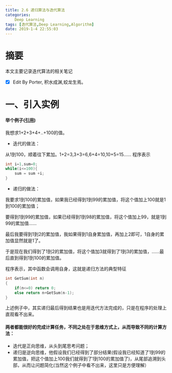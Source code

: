 ```yaml
---
title: 2.6 递归算法与迭代算法
categories:      
    Deep Learning    
tags: [迭代算法,Deep Learning,Algorithm]
date: 2019-1-4 22:55:03
---
```


# 摘要

本文主要记录迭代算法的相关笔记

- [x] Edit By Porter, 积水成渊,蛟龙生焉。

<!-- more -->

# 一、引入实例

#### 举个例子([引用](https://www.cnblogs.com/xiaozhumaopao/p/4121372.html]))

我想求1+2+3+4+..+100的值。

- 迭代的做法：

从1到100，顺着往下累加。1+2=3,3+3=6,6+4=10,10+5=15……
程序表示

```C
int i=1,sum=0;
while(i<=100){
    sum = sum +i; 
}
```

- 递归的做法：

我要求1到100的累加值，如果我已经得到1到99的累加值，将这个值加上100就是1到100的累加值；

要得到1到99的累加值，如果已经得到1到98的累加值，将这个值加上99，就是1到99的累加值……

最后我要得到1到2的累加值，我如果得到1自身累加值，再加上2即可，1自身的累加值显然就是1了。

于是现在我们得到了1到2的累加值，将这个值加3就得到了1到3的累加值，……最后直到得到1到100的累加值。

程序表示，其中函数会调用自身，这就是递归方法的典型特征

```C
int GetSum(int n)
{
    if(n<=0) return 0;
    else return n+GetSum(n-1);
}
```

上述例子中，其实递归最后得到结果也是用迭代方法完成的，只是在程序的处理上直观看不出来。

####  两者都能很好的完成计算任务，不同之处在于思维方式上，从而导致不同的计算方法：

- 迭代是正向思维，从头到尾思考问题；
- 递归是逆向思维，他假设我们已经得到了部分结果(假设我已经知道了1到99的累加值，把这个值加上100我们就得到了1到100的累加值了)，从尾部追溯到头部，从而让问题简化(当然这个例子中看不出来，这里只是方便理解）




